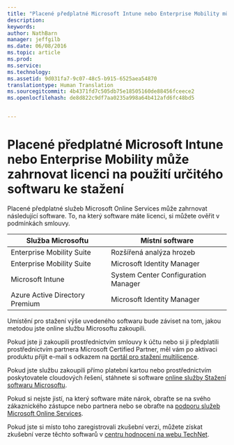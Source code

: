 ```yaml
---
title: "Placené předplatné Microsoft Intune nebo Enterprise Mobility může zahrnovat licenci na použití určitého softwaru ke stažení | Microsoft Intune"
description: 
keywords: 
author: NathBarn
manager: jeffgilb
ms.date: 06/08/2016
ms.topic: article
ms.prod: 
ms.service: 
ms.technology: 
ms.assetid: 9d031fa7-9c07-48c5-b915-6525aea54870
translationtype: Human Translation
ms.sourcegitcommit: 4b4371fd7c505db75e18505160de88456fceece2
ms.openlocfilehash: de8d822c9df7aa0235a998a64b412afd6fc48bd5


---
```


# Placené předplatné Microsoft Intune nebo Enterprise Mobility může zahrnovat licenci na použití určitého softwaru ke stažení

Placené předplatné služeb Microsoft Online Services může zahrnovat následující software.  To, na který software máte licenci, si můžete ověřit v podmínkách smlouvy.

| **Služba Microsoftu**    | **Místní software**           |
| ------------- |-------------|
|Enterprise Mobility Suite |    Rozšířená analýza hrozeb |
|Enterprise Mobility Suite |    Microsoft Identity Manager |
|Microsoft Intune | System Center Configuration Manager |
|Azure Active Directory Premium |   Microsoft Identity Manager |

Umístění pro stažení výše uvedeného softwaru bude záviset na tom, jakou metodou jste online službu Microsoftu zakoupili.

Pokud jste ji zakoupili prostřednictvím smlouvy k účtu nebo si ji předplatili prostřednictvím partnera Microsoft Certified Partner, měl vám po aktivaci produktu přijít e-mail s odkazem na [portál pro stažení multilicence](https://www.microsoft.com/Licensing/servicecenter/default.aspx).

Pokud jste službu zakoupili přímo platební kartou nebo prostřednictvím poskytovatele cloudových řešení, stáhnete si software [online služby Stažení softwaru Microsoftu](https://www.microsoft.com/online/downloads/HomeRealmDiscovery.aspx).

Pokud si nejste jistí, na který software máte nárok, obraťte se na svého zákaznického zástupce nebo partnera nebo se obraťte na [podporu služeb Microsoft Online Services](https://technet.microsoft.com/en-us/dn932057.aspx).

Pokud jste si místo toho zaregistrovali zkušební verzi, můžete získat zkušební verze těchto softwarů v [centru hodnocení na webu TechNet](https://www.microsoft.com/evalcenter/try).



<!--HONumber=Jul16_HO3-->


